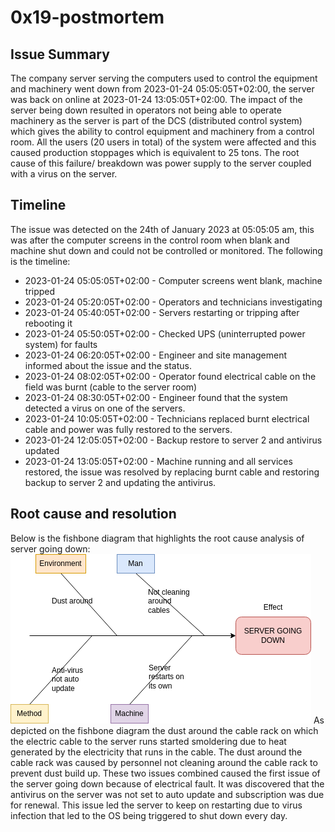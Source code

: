 # 0x19-postmortem

## Issue Summary

The company server serving the computers used to control the equipment and machinery went down from 2023-01-24 05:05:05T+02:00, the server was back on online at 2023-01-24 13:05:05T+02:00.
The impact of the server being down resulted in operators not being able to operate machinery as the server is part of the DCS (distributed control system) which gives the ability to control equipment and machinery from a control room. All the users (20 users in total) of the system were affected and this caused production stoppages which is equivalent to 25 tons. The root cause of this failure/ breakdown was power supply to the server coupled with a virus on the server.

## Timeline

The issue was detected on the 24th of January 2023 at 05:05:05 am, this was after the computer screens in the control room when blank and machine shut down and could not be controlled or monitored. The following is the timeline: 

* 2023-01-24 05:05:05T+02:00 - Computer screens went blank, machine tripped
* 2023-01-24 05:20:05T+02:00 - Operators and technicians investigating
* 2023-01-24 05:40:05T+02:00 - Servers restarting or tripping after rebooting it
* 2023-01-24 05:50:05T+02:00 - Checked UPS (uninterrupted power system) for faults
* 2023-01-24 06:20:05T+02:00 - Engineer and site management informed about the issue and the status.
* 2023-01-24 08:02:05T+02:00 - Operator found electrical cable on the field was burnt (cable to the server room)
* 2023-01-24 08:30:05T+02:00 - Engineer found that the system detected a virus on one of the servers.
* 2023-01-24 10:05:05T+02:00 - Technicians replaced burnt electrical cable and power was fully restored to the servers.
* 2023-01-24 12:05:05T+02:00 -  Backup restore to server 2 and antivirus updated
* 2023-01-24 13:05:05T+02:00 -  Machine running and all services restored, the issue was resolved by replacing burnt cable and restoring backup to server 2 and updating the antivirus.

## Root cause and resolution

Below is the fishbone diagram that highlights the root cause analysis of server going down:
![alt text](https://github.com/j88moja-code/alx-system_engineering-devops/blob/main/0x19-postmortem/Postmortem%20fishbone.drawio.png?raw=true)
As depicted on the fishbone diagram the dust around the cable rack on which the electric cable to the server runs started smoldering due to heat generated by the electricity that runs in the cable. The dust around the cable rack was caused by personnel not cleaning around the cable rack to prevent dust build up. These two issues combined caused the first issue of the server going down because of electrical fault.
It was discovered that the antivirus on the server was not set to auto update and subscription was due for renewal. This issue led the server to keep on restarting due to virus infection that led to the OS being triggered to shut down every day.


